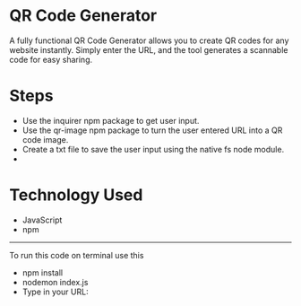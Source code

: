 # QR Code Generator
A fully functional QR Code Generator allows you to create QR codes for any website instantly.
Simply enter the URL, and the tool generates a scannable code for easy sharing.

# Steps  
- Use the inquirer npm package to get user input.
-  Use the qr-image npm package to turn the user entered URL into a QR code image.
-   Create a txt file to save the user input using the native fs node module.
-   
# Technology Used
- JavaScript
- npm  
---
To run this code on terminal use this
- npm install
- nodemon index.js
- Type in your URL: 
